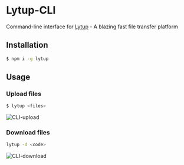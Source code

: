 # Lytup-CLI
Command-line interface for [Lytup](http://lytup.com) - A blazing fast file transfer platform

## Installation
```sh
$ npm i -g lytup
```

## Usage

### Upload files
```sh
$ lytup <files>
```
![CLI-upload](http://d.pr/i/XVIM+)

### Download files
```sh
lytup -d <code>
```
![CLI-download](http://d.pr/i/4L29+)
